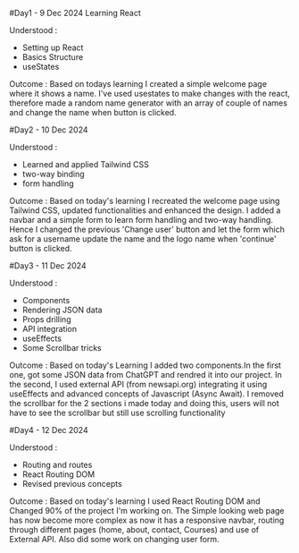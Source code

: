 #Day1 - 9 Dec 2024
Learning React

Understood :
  - Setting up React
  - Basics Structure
  - useStates

Outcome :
Based on todays learning I created a simple welcome page where it shows a name. I've used usestates to make changes with the react, therefore made a random name generator with an array of couple of names and change the name when button is clicked.

#Day2 - 10 Dec 2024

Understood :
  - Learned and applied Tailwind CSS
  - two-way binding
  - form handling

Outcome : 
Based on today's learning I recreated the welcome page using Tailwind CSS, updated functionalities and enhanced the design. I added a navbar and a simple form to learn form handling and two-way handling. Hence I changed the previous 'Change user' button and let the form which ask for a username update the name and the logo name when 'continue' button is clicked. 


#Day3 - 11 Dec 2024 

Understood :
  - Components
  - Rendering JSON data
  - Props drilling
  - API integration
  - useEffects
  - Some Scrollbar tricks

Outcome : 
Based on today's Learning I added two components.In the first one, got some JSON data from ChatGPT and rendred it into our project. In the second, I used external API (from newsapi.org) integrating it using useEffects and advanced concepts of Javascript (Async Await). I removed the scrollbar for the 2 sections i made today and doing this, users will not have to see the scrollbar but still use scrolling functionality

#Day4 - 12 Dec 2024

Understood :
  - Routing and routes
  - React Routing DOM
  - Revised previous concepts

Outcome : 
Based on today's learning I used React Routing DOM and Changed 90% of the project I'm working on. The Simple looking web page has now become more complex as now it has a responsive navbar, routing through different pages (home, about, contact, Courses) and use of External API. Also did some work on changing user form.
